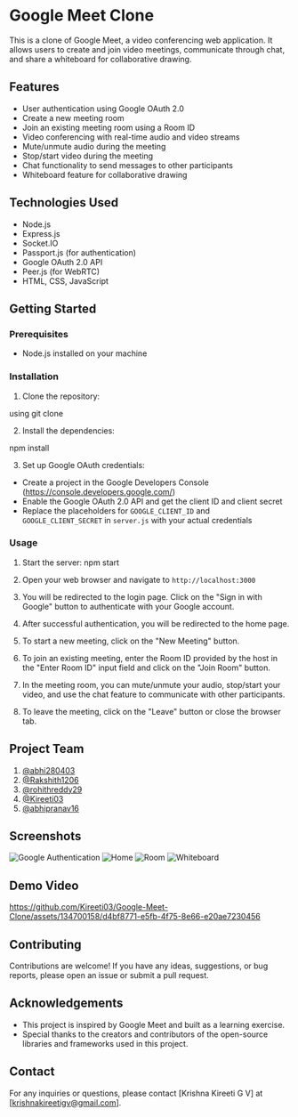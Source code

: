 
# Google Meet Clone

This is a clone of Google Meet, a video conferencing web application. It allows users to create and join video meetings, communicate through chat, and share a whiteboard for collaborative drawing.

## Features

- User authentication using Google OAuth 2.0
- Create a new meeting room
- Join an existing meeting room using a Room ID
- Video conferencing with real-time audio and video streams
- Mute/unmute audio during the meeting
- Stop/start video during the meeting
- Chat functionality to send messages to other participants
- Whiteboard feature for collaborative drawing

## Technologies Used

- Node.js
- Express.js
- Socket.IO
- Passport.js (for authentication)
- Google OAuth 2.0 API
- Peer.js (for WebRTC)
- HTML, CSS, JavaScript

## Getting Started

### Prerequisites

- Node.js installed on your machine

### Installation

1. Clone the repository:

  using git clone <repository-url>

2. Install the dependencies:

  npm install

3. Set up Google OAuth credentials:

- Create a project in the Google Developers Console (https://console.developers.google.com/)
- Enable the Google OAuth 2.0 API and get the client ID and client secret
- Replace the placeholders for `GOOGLE_CLIENT_ID` and `GOOGLE_CLIENT_SECRET` in `server.js` with your actual credentials

### Usage

1. Start the server:
npm start

2. Open your web browser and navigate to `http://localhost:3000`

3. You will be redirected to the login page. Click on the "Sign in with Google" button to authenticate with your Google account.

4. After successful authentication, you will be redirected to the home page.

5. To start a new meeting, click on the "New Meeting" button.

6. To join an existing meeting, enter the Room ID provided by the host in the "Enter Room ID" input field and click on the "Join Room" button.

7. In the meeting room, you can mute/unmute your audio, stop/start your video, and use the chat feature to communicate with other participants.

8. To leave the meeting, click on the "Leave" button or close the browser tab.

## Project Team
1. [@abhi280403](https://github.com/abhi280403)
2. [@Rakshith1206](https://github.com/Rakshith1206)
3. [@rohithreddy29](https://github.com/rohithreddy29)
4. [@Kireeti03](https://github.com/Kireeti03)
5. [@abhipranav16](https://github.com/abhipranav16)

## Screenshots
![Google Authentication](https://github.com/Kireeti03/Google-Meet-Clone/assets/134700158/1b33d401-5818-4834-8f6b-344876a40875)
![Home](https://github.com/Kireeti03/Google-Meet-Clone/assets/134700158/1975e827-9638-4802-8b34-62009c8ff93c)
![Room](https://github.com/Kireeti03/Google-Meet-Clone/assets/134700158/0e2ad87a-d941-41ff-9f97-8e21ab4ed079)
![Whiteboard](https://github.com/Kireeti03/Google-Meet-Clone/assets/134700158/d1aa1d25-919f-4416-90b7-b00a11a0bf82)
## Demo Video
 



https://github.com/Kireeti03/Google-Meet-Clone/assets/134700158/d4bf8771-e5fb-4f75-8e66-e20ae7230456




## Contributing

Contributions are welcome! If you have any ideas, suggestions, or bug reports, please open an issue or submit a pull request.

## Acknowledgements

- This project is inspired by Google Meet and built as a learning exercise.
- Special thanks to the creators and contributors of the open-source libraries and frameworks used in this project.

## Contact

For any inquiries or questions, please contact [Krishna Kireeti G V] at [krishnakireetigv@gmail.com].


